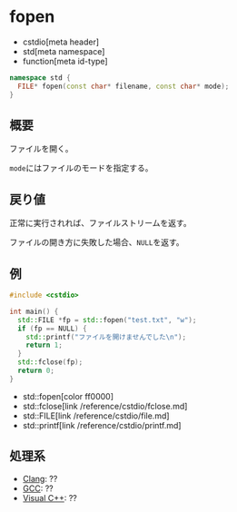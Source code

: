 # fopen
* cstdio[meta header]
* std[meta namespace]
* function[meta id-type]

```cpp
namespace std {
  FILE* fopen(const char* filename, const char* mode);
}
```

## 概要
ファイルを開く。

`mode`にはファイルのモードを指定する。

## 戻り値
正常に実行されれば、ファイルストリームを返す。

ファイルの開き方に失敗した場合、`NULL`を返す。

## 例
```cpp example
#include <cstdio>

int main() {
  std::FILE *fp = std::fopen("test.txt", "w");
  if (fp == NULL) {
    std::printf("ファイルを開けませんでした\n");
    return 1;
  }
  std::fclose(fp);
  return 0;
}
```
* std::fopen[color ff0000]
* std::fclose[link /reference/cstdio/fclose.md]
* std::FILE[link /reference/cstdio/file.md]
* std::printf[link /reference/cstdio/printf.md]

## 処理系
- [Clang](/implementation.md#clang): ??
- [GCC](/implementation.md#gcc): ??
- [Visual C++](/implementation.md#visual_cpp): ??
